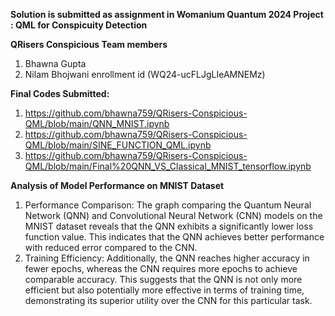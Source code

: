 **Solution is submitted as assignment in Womanium Quantum 2024 
Project : QML for Conspicuity Detection**

**QRisers Conspicious Team members**
1. Bhawna Gupta 
2. Nilam Bhojwani enrollment id (WQ24-ucFLJgLIeAMNEMz)

**Final Codes Submitted:**
1. https://github.com/bhawna759/QRisers-Conspicious-QML/blob/main/QNN_MNIST.ipynb
2. https://github.com/bhawna759/QRisers-Conspicious-QML/blob/main/SINE_FUNCTION_QML.ipynb
3. https://github.com/bhawna759/QRisers-Conspicious-QML/blob/main/Final%20QNN_VS_Classical_MNIST_tensorflow.ipynb

**Analysis of Model Performance on MNIST Dataset**
1. Performance Comparison:
The graph comparing the Quantum Neural Network (QNN) and Convolutional Neural Network (CNN) models on the MNIST dataset reveals that the QNN exhibits a significantly lower loss function value. This indicates that the QNN achieves better performance with reduced error compared to the CNN.
2. Training Efficiency:
Additionally, the QNN reaches higher accuracy in fewer epochs, whereas the CNN requires more epochs to achieve comparable accuracy. This suggests that the QNN is not only more efficient but also potentially more effective in terms of training time, demonstrating its superior utility over the CNN for this particular task.
